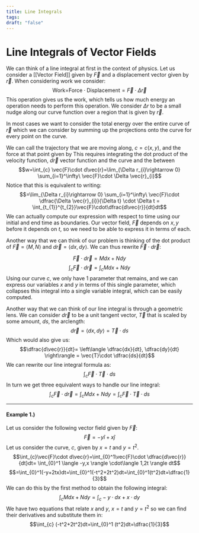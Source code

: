 ```yaml
---
title: Line Integrals
tags: 
draft: "false"
---
```

# Line Integrals of Vector Fields 
We can think of a line integral at first in the context of physics. Let us consider a [[Vector Field]] given by $\vec{F}$ and a displacement vector given by $\vec{r}$. When considering work we consider:
$$\text{Work=Force} \cdot \text{Displacement}=\vec{F}\cdot \Delta \vec{r}$$
This operation gives us the work, which tells us how much energy an operation needs to perform this operation. We consider $\Delta r$ to be a small nudge along our curve function over a region that is given by $\vec{r}$. 

In most cases we want to consider the total energy over the entire curve of $\vec{r}$ which we can consider by summing up the projections onto the curve for every point on the curve. 

We can call the trajectory that we are moving along, $c=c(x,y)$, and the force at that point given by  This requires integrating the dot product of the velocity function, $d\vec{r}$ vector function and the curve and the between $$w=\int_{c} \vec{F}\cdot d\vec{r}=\lim_{\Delta r_{i}\rightarrow 0} \sum_{i=1}^\infty\ \vec{F}\cdot \Delta \vec{r}_{i}$$Notice that this is equivalent to writing:
$$=\lim_{\Delta r_{i}\rightarrow 0} \sum_{i=1}^\infty\ \vec{F}\cdot \dfrac{\Delta \vec{r}_{i}}{\Delta t} \cdot \Delta t = \int_{t_{1}}^{t_{2}}\vec{F}\cdot\dfrac{d\vec{r}}{dt}dt$$
We can actually compute our expression with respect to time using our initial and end time as boundaries. Our vector field, $\vec{F}$ depends on $x,y$ before it depends on $t$, so we need to be able to express it in terms of each. 

Another way that we can think of our problem is thinking of the dot product of $\vec{F} = \langle M,N \rangle$ and $d\vec{r}=\langle dx,dy \rangle$. We can thus rewrite $\vec{F}\cdot d\vec{r}$:

$$\vec{F}\cdot d\vec{r}=Mdx+Ndy$$
$$\int_{c} \vec{F}\cdot d\vec{r}= \int_{c} Mdx+Ndy$$
Using our curve $c$, we only have 1 parameter that remains, and we can express our variables $x$ and $y$ in terms of this single parameter, which collapses this integral into a single variable integral, which can be easily computed. 

Another way that we can think of our line integral is through a geometric lens. We can consider $d\vec{r}$ to be a unit tangent vector, $\vec{T}$ that is scaled by some amount, $ds$, the arclength:
$$d\vec{r}=\langle dx,dy  \rangle = \vec{T}\cdot ds$$
Which would also give us:
$$\dfrac{d\vec{r}}{dt}= \left\langle \dfrac{dx}{dt}, \dfrac{dy}{dt} \right\rangle = \vec{T}\cdot \dfrac{ds}{dt}$$
We can rewrite our line integral formula as:
$$\int_{c}\vec{F}\cdot\vec{T}\cdot ds$$
In turn we get three equivalent ways to handle our line integral:
$$\int_{c} \vec{F}\cdot d\vec{r}= \int_{c} Mdx+Ndy=\int_{c}\vec{F}\cdot\vec{T}\cdot ds$$

---
#### Example 1.)
Let us consider the following vector field given by $\vec{F}$: $$\vec{F}=-y\hat{i}+x\hat{j}$$
Let us consider the curve, $c$, given by $x=t$ and $y=t^2$. 
$$\int_{c}\vec{F}\cdot d\vec{r}=\int_{0}^1\vec{F}\cdot \dfrac{d\vec{r}}{dt}dt= \int_{0}^1 \langle -y,x \rangle \cdot\langle 1,2t \rangle  dt$$
$$=\int_{0}^1(-y+2tx)dt=\int_{0}^1(-t^2+2t^2)dt=\int_{0}^1(t^2)dt=\dfrac{1}{3}$$
We can do this by the first method to obtain the following integral:
$$\int_{c} Mdx+Ndy=\int_{c} -y\cdot dx+x \cdot dy$$
We have two equations that relate $x$ and $y$, $x=t$ and $y=t^2$ so we can find their derivatives and substitute them in:$$\int_{c} (-t^2+2t^2)dt=\int_{0}^1 (t^2)dt=\dfrac{1}{3}$$
